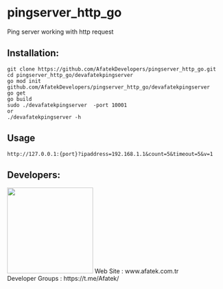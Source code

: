 # pingserver_http_go

Ping server working with http request 

## Installation:

```
git clone https://github.com/AfatekDevelopers/pingserver_http_go.git
cd pingserver_http_go/devafatekpingserver
go mod init github.com/AfatekDevelopers/pingserver_http_go/devafatekpingserver
go get
go build
sudo ./devafatekpingserver  -port 10001
or
./devafatekpingserver -h
```

## Usage
```
http://127.0.0.1:{port}?ipaddress=192.168.1.1&count=5&timeout=5&v=1
```

## Developers:
<img src="https://github.com/AfatekDevelopers/companyfiles/blob/master/afatek-logo.png?raw=true" width="200"/>
Web Site        : www.afatek.com.tr <br />
Developer Groups : https://t.me/Afatek/ <br />